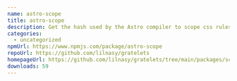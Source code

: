```yaml
---
name: astro-scope
title: astro-scope
description: Get the hash used by the Astro compiler to scope css rules.
categories:
  - uncategorized
npmUrl: https://www.npmjs.com/package/astro-scope
repoUrl: https://github.com/lilnasy/gratelets
homepageUrl: https://github.com/lilnasy/gratelets/tree/main/packages/scope
downloads: 59
---
```

